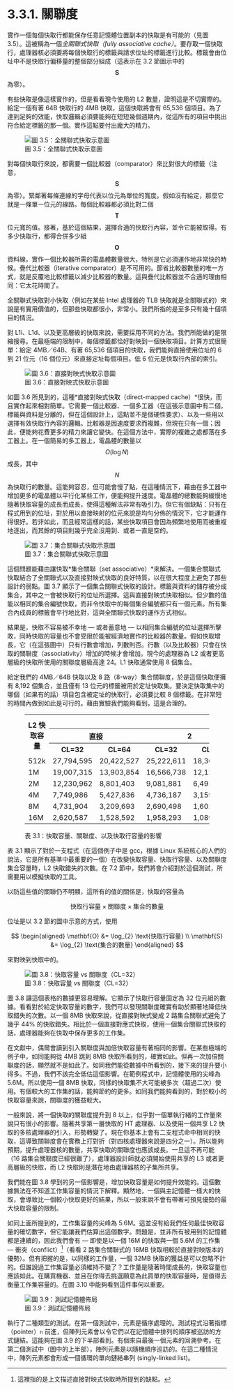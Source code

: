 # 3.3.1. 關聯度

實作一個每個快取行都能保存任意記憶體位置副本的快取是有可能的（見圖 3.5）。這被稱為一個*全關聯式快取（fully associative cache）*。要存取一個快取行，處理器核必須要將每個快取行的標籤與請求位址的標籤進行比較。標籤會由位址中不是快取行偏移量的整個部分組成（這表示在 3.2 節圖示中的 $$ \mathbf{S} $$ 為零）。

有些快取是像這樣實作的，但是看看現今使用的 L2 數量，證明這是不切實際的。給定一個有著 64B 快取行的 4MB 快取，這個快取將會有 65,536 個項目。為了達到足夠的效能，快取邏輯必須要能夠在短短幾個週期內，從這所有的項目中挑出符合給定標籤的那一個。實作這點要付出龐大的精力。

<figure>
  <img src="../../assets/figure-3.5.png" alt="圖 3.5：全關聯式快取示意圖">
  <figcaption>圖 3.5：全關聯式快取示意圖</figcaption>
</figure>

對每個快取行來說，都需要一個比較器（comparator）來比對很大的標籤（注意，$$ \mathbf{S} $$ 為零）。緊鄰著每條連線的字母代表以位元為單位的寬度。假如沒有給定，那麼它就是一條單一位元的線路。每個比較器都必須比對二個 $$ \mathbf{T} $$ 位元寬的值。接著，基於這個結果，選擇合適的快取行內容，並令它能被取得。有多少快取行，都得合併多少組 $$ \mathbf{O} $$ 資料線。實作一個比較器所需的電晶體數量很大，特別是它必須運作地非常快的時候。疊代比較器（iterative comparator）是不可用的。節省比較器數量的唯一方式，就是反覆地比較標籤以減少比較器的數量。這與疊代比較器並不合適的理由相同：它太花時間了。

全關聯式快取對小快取（例如在某些 Intel 處理器的 TLB 快取就是全關聯式的）來說是有實用價值的，但那些快取都很小，非常小。我們所指的是至多只有幾十個項目的情況。

對 L1i、L1d、以及更高層級的快取來說，需要採用不同的方法。我們所能做的是限縮搜尋。在最極端的限制中，每個標籤都恰好對映到一個快取項目。計算方式很簡單：給定 4MB／64B、有著 65,536 個項目的快取，我們能夠直接使用位址的 6 到 21 位元（16 個位元）來直接定址每個項目。低 6 位元是快取行內部的索引。

<figure>
  <img src="../../assets/figure-3.6.png" alt="圖 3.6：直接對映式快取示意圖">
  <figcaption>圖 3.6：直接對映式快取示意圖</figcaption>
</figure>

如圖 3.6 所見到的，這種*直接對映式快取（direct-mapped cache）*很快，而且實作起來相對簡單。它需要一個比較器、一個多工器（在這張示意圖中有二個，標籤與資料是分離的，但在這個設計上，這點並不是個硬性要求）、以及一些用以選擇有效快取行內容的邏輯。比較器是因速度要求而複雜，但現在只有一個；因此，便能夠花費更多的精力來讓它變快。在這個方法中，實際的複雜之處都落在多工器上。在一個簡易的多工器上，電晶體的數量以 $$ O(\log N) $$ 成長，其中 $$ N $$ 為快取行的數量。這能夠容忍，但可能會慢了點，在這種情況下，藉由在多工器中增加更多的電晶體以平行化某些工作，便能夠提升速度。電晶體的總數能夠緩慢地隨著快取容量的成長而成長，使得這種解法非常有吸引力。但它有個缺點：只有在程式用到的位址，對於用以直接映射的位元來說是均勻分佈的情況下，它才能運作得很好。若非如此，而且經常這樣的話，某些快取項目會因為頻繁地使用而被重複地逐出，而其餘的項目則幾乎完全沒用到、或者一直是空的。

<figure>
  <img src="../../assets/figure-3.7.png" alt="圖 3.7：集合關聯式快取示意圖">
  <figcaption>圖 3.7：集合關聯式快取示意圖</figcaption>
</figure>

這個問題能藉由讓快取*集合關聯（set associative）*來解決。一個集合關聯式快取結合了全關聯式以及直接對映式快取的良好特質，以在很大程度上避免了那些設計的弱點。圖 3.7 顯示了一個集合關聯式快取的設計。標籤與資料的儲存被分成集合，其中之一會被快取行的位址所選擇。這與直接對映式快取相似。但少數的值能以相同的集合編號快取，而非令快取中的每個集合編號都只有一個元素。所有集合內成員的標籤會平行地比對，這與全關聯式快取的運作方式相似。

結果是，快取不容易被不幸地 –– 或者蓄意地 –– 以相同集合編號的位址選擇所擊敗，同時快取的容量也不會受限於能被經濟地實作的比較器的數量。假如快取增長，它（在這張圖中）只有行數會增加，列數則否。行數（以及比較器）只會在快取的關聯度（associativity）增加的時候才會增加。現今的處理器為 L2 或者更高層級的快取所使用的關聯度層級高達 24。L1 快取通常使用 8 個集合。

給定我們的 4MB／64B 快取以及 8 路（8-way）集合關聯度，於是這個快取便擁有 8,192 個集合，並且僅有 13 位元的標籤被用於定址快取集。要決定快取集中的哪個（如果有的話）項目包含被定址的快取行，必須要比較 8 個標籤。在非常短的時間內做到如此是可行的。藉由實驗我們能夠看到，這是合理的。

<figure>
  <table>
    <tr>
      <th rowspan="3">L2 快取容量</th>
      <th colspan="8">關聯度</th>
    </tr>
    <tr>
      <th colspan="2">直接</th>
      <th colspan="2">2</th>
      <th colspan="2">4</th>
      <th colspan="2">8</th>
    </tr>
    <tr>
      <th>CL=32</th>
      <th>CL=64</th>
      <th>CL=32</th>
      <th>CL=64</th>
      <th>CL=32</th>
      <th>CL=64</th>
      <th>CL=32</th>
      <th>CL=64</th>
    <tr>
      <td>512k</td>
      <td>27,794,595</td>
      <td>20,422,527</td>
      <td>25,222,611</td>
      <td>18,303,581</td>
      <td>24,096,510</td>
      <td>17,356,121</td>
      <td>23,666,929</td>
      <td>17,029,334</td>
    </tr>
    <tr>
      <td>1M</td>
      <td>19,007,315</td>
      <td>13,903,854</td>
      <td>16,566,738</td>
      <td>12,127,174</td>
      <td>15,537,500</td>
      <td>11,436,705</td>
      <td>15,162,895</td>
      <td>11,233,896</td>
    </tr>
    <tr>
      <td>2M</td>
      <td>12,230,962</td>
      <td>8,801,403</td>
      <td>9,081,881</td>
      <td>6,491,011</td>
      <td>7,878,601</td>
      <td>5,675,181</td>
      <td>7,391,389</td>
      <td>5,382,064</td>
    </tr>
    <tr>
      <td>4M</td>
      <td>7,749,986</td>
      <td>5,427,836</td>
      <td>4,736,187</td>
      <td>3,159,507</td>
      <td>3,788,122</td>
      <td>2,418,898</td>
      <td>3,430,713</td>
      <td>2,125,103</td>
    </tr>
    <tr>
      <td>8M</td>
      <td>4,731,904</td>
      <td>3,209,693</td>
      <td>2,690,498</td>
      <td>1,602,957</td>
      <td>2,207,655</td>
      <td>1,228,190</td>
      <td>2,111,075</td>
      <td>1,155,847</td>
    </tr>
    <tr>
      <td>16M</td>
      <td>2,620,587</td>
      <td>1,528,592</td>
      <td>1,958,293</td>
      <td>1,089,580</td>
      <td>1,704,878</td>
      <td>883,530</td>
      <td>1,671,541</td>
      <td>862,324</td>
    </tr>
  </table>
  <figcaption>表 3.1：快取容量、關聯度、以及快取行容量的影響</figcaption>
</figure>

表 3.1 顯示了對於一支程式（在這個例子中是 gcc，根據 Linux 系統核心的人們的說法，它是所有基準中最重要的一個）在改變快取容量、快取行容量、以及關聯度集合容量時，L2 快取錯失的次數。在 7.2 節中，我們將會介紹對於這個測試，所需要用以模擬快取的工具。

以防這些值的關聯仍不明顯，這所有的值的關係是，快取的容量為

$$
\text{快取行容量} \times \text{關聯度} \times \text{集合的數量}
$$

位址是以 3.2 節的圖中示意的方式，使用

$$
\begin{aligned}
\mathbf{O} &= \log_{2} \text{快取行容量}
\\
\mathbf{S} &= \log_{2} \text{集合的數量}
\end{aligned}
$$

來對映到快取中的。

<figure>
  <img src="../../assets/figure-3.8.png" alt="圖 3.8：快取容量 vs 關聯度（CL=32）">
  <figcaption>圖 3.8：快取容量 vs 關聯度（CL=32）</figcaption>
</figure>

圖 3.8 讓這個表格的數據更容易理解。它顯示了快取行容量固定為 32 位元組的數據。看看對於給定快取容量的數字，我們可以發現關聯度確實有助於顯著地降低快取錯失的次數。以一個 8MB 快取來說，從直接對映式變成 2 路集合關聯式避免了幾乎 44% 的快取錯失。相比於一個直接對應式快取，使用一個集合關聯式快取的話，處理器能夠在快取中保存更多的工作集。

在文獻中，偶爾會讀到引入關聯度與加倍快取容量有著相同的影響。在某些極端的例子中，如同能夠從 4MB 跳到 8MB 快取所看到的，確實如此。但再一次加倍關聯度的話，顯然就不是如此了。如同我們能從數據中所看到的，接下來的提升要小得多。不過，我們不該完全低估這個影響。在範例程式中，記憶體使用的尖峰為 5.6M。所以使用一個 8MB 快取，同樣的快取集不大可能被多次（超過二次）使用。有個較大的工作集的話，能夠節約的更多。如同我們能夠看到的，對於較小的快取容量來說，關聯度的獲益較大。

一般來說，將一個快取的關聯度提升到 8 以上，似乎對一個單執行緒的工作量來說只有很小的影響。隨著共享第一層快取的 HT 處理器、以及使用一個共享 L2 快取的多核處理器的引入，形勢轉變了。現在你基本上會有二支程式命中相同的快取，這導致關聯度會在實務上打對折（對四核處理器來說是四分之一）。所以能夠預期，提升處理器核的數量，共享快取的關聯度也應該成長。一旦這不再可能（16 路集合關聯度已經很難了），處理器設計師就必須開始使用共享的 L3 或者更高層級的快取，而 L2 快取則是潛在地由處理器核的子集所共享。

我們能在圖 3.8 學到的另一個影響是，增加快取容量是如何提升效能的。這個數據無法在不知道工作集容量的情況下解釋。顯然地，一個與主記憶體一樣大的快取，會導致比一個較小快取更好的結果，所以一般來說不會有帶著可預見優勢的最大快取容量的限制。

如同上面所提到的，工作集容量的尖峰為 5.6M。這並沒有給我們任何最佳快取容量的確切數字，但它能讓我們估算出這個數字。問題是，並非所有被用到的記憶體都是連續的，因此我們會有 –– 即使是以一個 16M 的快取與一個 5.6M 的工作集 –– 衝突（conflict）[^譯註]（看看 2 路集合關聯式的 16MB 快取相較於直接對映版本的優勢）。但有把握的是，以同樣的工作量，一個 32MB 快取的獲益是可以忽略不計的。但誰說過工作集容量必須維持不變了？工作量是隨著時間成長的，快取容量也應該如此。在購買機器、並且在你得去挑選願意為此買單的快取容量時，是值得去衡量工作集容量的。在圖 3.10 中能夠看到這件事何以重要。

<figure>
  <img src="../../assets/figure-3.9.png" alt="圖 3.9：測試記憶體佈局">
  <figcaption>圖 3.9：測試記憶體佈局</figcaption>
</figure>

執行了二種類型的測試。在第一個測試中，元素是循序處理的。測試程式沿著指標（pointer）`n` 前進，但陣列元素會以令它們以在記憶體中排列的順序被巡訪的方式鏈結。這能夠在圖 3.9 的下半部看到。有個來自最後一個元素的回溯參考。在第二個測試中（圖中的上半部），陣列元素是以隨機順序巡訪的。在這二種情況中，陣列元素都會形成一個循環的單向鏈結串列 (singly-linked list)。


[^譯註]: 這裡指的是上文描述直接對映式快取時所提到的缺點。

